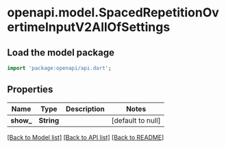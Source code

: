 # openapi.model.SpacedRepetitionOvertimeInputV2AllOfSettings

## Load the model package
```dart
import 'package:openapi/api.dart';
```

## Properties
Name | Type | Description | Notes
------------ | ------------- | ------------- | -------------
**show_** | **String** |  | [default to null]

[[Back to Model list]](../README.md#documentation-for-models) [[Back to API list]](../README.md#documentation-for-api-endpoints) [[Back to README]](../README.md)


